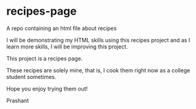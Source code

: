 # recipes-page
A repo containing an html file about recipes

I will be demonstrating my HTML skills using this recipes project and as I learn more skills, I will be improving this project.

This project is a recipes page.

These recipes are solely mine, that is, I cook them right now as a college student sometimes.

Hope you enjoy trying them out!

Prashant